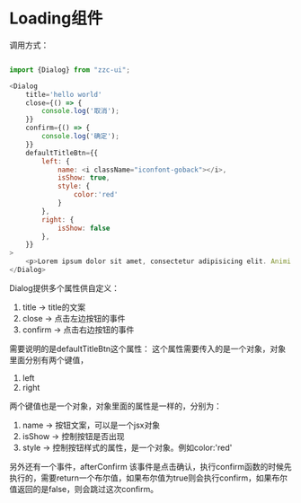 Loading组件
===================

调用方式：

```JavaScript

import {Dialog} from "zzc-ui";

<Dialog
    title='hello world'
    close={() => {
        console.log('取消');
    }}
    confirm={() => {
        console.log('确定');
    }}
    defaultTitleBtn={{
        left: {
            name: <i className="iconfont-goback"></i>,
            isShow: true,
            style: {
                color:'red'
            }
        },
        right: {
            isShow: false
        },
    }}
>
    <p>Lorem ipsum dolor sit amet, consectetur adipisicing elit. Animi at consequatur cumque dolorum enim iste magnam suscipit vero! Ad aperiam consectetur, debitis deserunt doloremque neque porro quidem repellendus rerum sit.</p>
</Dialog>
```

Dialog提供多个属性供自定义：
1.  title -> title的文案
2.  close -> 点击左边按钮的事件
3.  confirm -> 点击右边按钮的事件

需要说明的是defaultTitleBtn这个属性：
这个属性需要传入的是一个对象，对象里面分别有两个键值，
1. left
2. right

两个键值也是一个对象，对象里面的属性是一样的，分别为：
1. name -> 按钮文案，可以是一个jsx对象
2. isShow -> 控制按钮是否出现
3. style -> 控制按钮样式的属性，是一个对象。例如color:'red'


另外还有一个事件，afterConfirm
该事件是点击确认，执行confirm函数的时候先执行的，需要return一个布尔值，如果布尔值为true则会执行confirm，如果布尔值返回的是false，则会跳过这次confirm。




